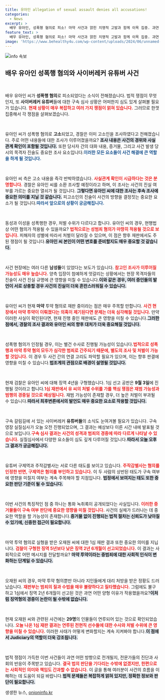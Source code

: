```yaml
---
title: 유아인 allegation of sexual assault denies all accusations!
categories:
  - News
excerpt: >
  배우 유아인, 성폭행 혐의로 피소! 마약 사건과 얽힌 치명적 고발과 함께 이목 집중. 과연 그의 운명은 어떻게 될까? 오늘 구속 심사 결과도 놓칠 수 없다.
feature_text: >
  배우 유아인, 성폭행 혐의로 피소! 마약 사건과 얽힌 치명적 고발과 함께 이목 집중. 과연 그의 운명은 어떻게 될까? 오늘 구속 심사 결과도 놓칠 수 없다.
image: 'https://www.behealthy4u.com/wp-content/uploads/2024/06/unnamed-file.png'
---
```


<p><img src="https://www.behealthy4u.com/wp-content/uploads/2024/06/unnamed-file.png" alt="info 속보" /></p>

<h2 data-ke-size="size26">배우 유아인 성폭행 혐의와 사이버레커 유튜버 사건</h2>

<p data-ke-size="size16">&nbsp;</p>

<p>배우 유아인 씨가 <strong>성폭행 혐의</strong>로 피소되었다는 소식이 전해졌습니다. 법적 쟁점이 무엇인지, 또 <strong>사이버레커 유튜버</strong>들에 대한 구속 심사 상황은 어떠한지 심도 있게 살펴볼 필요가 있습니다. <b><span style="color: #ee2323;">현재 상황이 매우 복잡하고 여러 가지 쟁점이 얽혀 있습니다.</span></b> 그러므로 한껏 집중해서 각 쟁점을 살펴보겠습니다.</p>

<p data-ke-size="size16">&nbsp;</p>

<p>유아인 씨가 성폭행 혐의로 <strong>고소</strong>되었고, 경찰은 이미 고소인을 조사하였다고 전해졌습니다. 주로 어떤 내용들에 대한 조사가 이루어졌을까요? <b><span style="background-color: #21538527;">조사 내용은 사건의 경위와 사실 관계 확인이 포함될 것입니다.</span></b> 또한 당사자 간의 대화 내용, 증거물, 그리고 사건 발생 당시의 목격자 진술도 중요한 조사 요소입니다.<b><span style="color: #1a5490;">이러한 모든 요소들이 사건 해결에 큰 역할을 하게 될 것입니다.</span></b></p>

<p data-ke-size="size16">&nbsp;</p>

<p>유아인 씨 측은 고소 내용을 즉각 반박하였습니다. <b><span style="color: #ee2323;">사실관계 확인이 시급하다는 것은 분명합니다.</span></b> 경찰은 유아인 씨를 소환 조사할 예정이라고 하며, 이 조사는 사건의 진실 여부를 가르는 중요한 열쇠가 될 것입니다. <b><span style="background-color: #21538527;">그렇다면 유아인 씨에 대한 조사는 후속 조사에 중요한 의미를 지닐 것 같습니다.</span></b> 피고소인의 진술이 사건의 방향을 결정짓는 중요한 요소가 될 것입니다.<b><span style="color: #1a5490;">따라서 앞으로의 상황이 궁금해집니다.</span></b></p>

<p data-ke-size="size16">&nbsp;</p>

<p>동성과 이성을 성폭행한 경우, 처벌 수위가 다르다고 합니다. 유아인 씨의 경우, 현행법상 어떤 혐의가 적용될 수 있을까요? <b><span style="color: #ee2323;">법적으로는 성범죄 혐의가 마땅히 적용될 것으로 보입니다.</span></b> 피해자의 성별에 따라서 처벌이 달라질 수 있으며, 이 점은 향후 재판에서도 주된 쟁점이 될 것입니다.<b><span style="background-color: #21538527;">유아인 씨 본인이 어떤 변호를 준비할지도 매우 중요할 것 같습니다.</span></b></p>

<p data-ke-size="size16">&nbsp;</p>

<p>사건 현장에는 여러 다른 <strong>남성들</strong>이 있었다는 보도가 있습니다. <b><span style="color: #ee2323;">참고인 조사가 이루어질 가능성도 매우 높습니다.</span></b> 양측 입장이 첨예하게 엇갈리는 상황에서는 현장 목격자들의 진술이 사건 진실 규명에 큰 영향을 미칠 수 있습니다.<b><span style="background-color: #21538527;">이와 같은 경우, 여러 증인들의 발언이 서로 상충할 경우 사건의 진실이 더욱 혼란스러워질 수 있습니다.</span></b></p>

<p data-ke-size="size16">&nbsp;</p>

<p>유아인 씨가 현재 <strong>마약</strong> 투약 혐의로 재판 중이라는 점은 매우 주목할 만합니다. <b><span style="color: #ee2323;">사건 현장에서 마약 투약이 이뤄졌다는 의혹이 제기된다면 문제는 더욱 심각해질 것입니다.</span></b> 만약 이러한 사실이 확인된다면, 현재 진행 중인 재판에도 큰 영향을 미칠 수 있습니다.<b><span style="background-color: #21538527;">그러한 점에서, 경찰의 조사 결과와 유아인 씨의 향후 대처가 더욱 중요해질 것입니다.</span></b></p>

<p data-ke-size="size16">&nbsp;</p>

<p>성폭행 혐의가 인정될 경우, 이는 별건 수사로 진행될 가능성이 있습니다.<b><span style="color: #ee2323;">법적으로 <strong>성폭행</strong>과 <strong>마약 투약</strong> 혐의 모두가 심각한 범죄로 간주되기 때문에, 별도의 조사 및 처벌이 가능할 것입니다.</span></b> 이 경우 두 사건 간의 연결 고리도 파악할 필요가 있으며, 이는 향후 판결에 영향을 미칠 수 있습니다.<b><span style="background-color: #21538527;">법조계의 관점으로 배경이 설명될 것입니다.</span></b></p>

<p data-ke-size="size16">&nbsp;</p>

<p>현재 검찰은 유아인 씨에 대해 징역 4년을 구형했습니다. 1심 선고 공판은 <strong>9월 3일</strong>에 진행될 것이라고 합니다.<b><span style="color: #ee2323;">1심 재판에서 유 씨의 처벌 수위를 가를 핵심 쟁점은 재범 가능성과 범행의 경중일 것으로 예상됩니다.</span></b> 재범 가능성이 존재할 경우, 더 높은 처벌이 부과될 수 있습니다.<b><span style="background-color: #21538527;">따라서 최후변론에서의 발언도 매우 중요한 요소로 작용할 것입니다.</span></b></p>

<p data-ke-size="size16">&nbsp;</p>

<p>구속 갈림길에 서 있는 사이버레커 <strong>유튜버들</strong>의 소식도 눈여겨볼 필요가 있습니다. 구속영장 실질심사가 오늘 오전 진행되었으며, 그 결과는 예상보다 이른 시간 내에 발표될 것으로 보입니다.<b><span style="color: #ee2323;">구속 심사 결과는 사건의 성격과 범죄의 경중에 따라 다르게 나타날 수 있습니다.</span></b> 실질심사에서 다양한 요소들이 심도 깊게 다루어질 것입니다.<b><span style="background-color: #21538527;">따라서 오늘 오후 그 결과가 궁금해집니다.</span></b></p>

<p data-ke-size="size16">&nbsp;</p>

<p>유튜버 구제역과 주작감별사는 서로 다른 태도를 보이고 있습니다. <b><span style="color: #ee2323;">주작감별사는 혐의를 인정한 반면, 구제역은 혐의를 부인하고 있습니다.</span></b> 이 두 사람의 상반된 태도가 구속 여부에 영향을 미칠지 여부는 계속 주목해야 할 지점입니다. <b><span style="background-color: #21538527;">법정에서 보여지는 태도 또한 중요한 판단 기준이 될 수 있습니다.</span></b></p>

<p data-ke-size="size16">&nbsp;</p>

<p>이번 사건의 특징적인 점 중 하나는 통화 녹취록이 공개되었다는 사실입니다. <b><span style="color: #ee2323;">이러한 증거물들이 구속 여부 판단에 중요한 영향을 미칠 것입니다.</span></b> 사건의 실체가 드러나는 데 중요한 역할을 할 가능성이 존재합니다.<b><span style="background-color: #21538527;">증거물 없이 진행되는 법적 절차는 신뢰도가 낮아질 수 있기에, 신중한 접근이 필요합니다.</span></b></p>

<p data-ke-size="size16">&nbsp;</p>

<p>마약 투약 혐의로 실형을 받은 오재원 씨에 대한 1심 재판 결과 또한 중요한 의미를 지닙니다. <b><span style="color: #ee2323;">검찰이 구형한 징역 5년보다 낮은 <strong>징역 2년 6개월</strong>이 선고되었습니다.</span></b> 이 결과는 사회적으로 어떤 메시지를 전달할까요? <b><span style="background-color: #21538527;">마약 투약이라는 중범죄에 대한 사회적 인식이 변화하는 단계일 수 있습니다.</span></b></p>

<p data-ke-size="size16">&nbsp;</p>

<p>오재원 씨의 경우, 마약 투약 혐의뿐만 아니라 지인들에게 대리 처방을 받은 정황도 드러났습니다. <b><span style="color: #ee2323;">재판부는 범죄의 질과 수법을 매우 불량하다고 질타했습니다.</span></b> 그럼에도 불구하고 1심에서 징역 2년 6개월이 선고된 것은 과연 어떤 양형 이유가 작용했을까요?<b><span style="background-color: #21538527;">이처럼 징역형의 경중이 논란이 될 수밖에 없습니다.</span></b></p>

<p data-ke-size="size16">&nbsp;</p>

<p>현재 오재원 씨와 관련된 사건에는 <strong>29명</strong>의 인물들이 연루되어 있는 것으로 확인되었습니다. <b><span style="color: #ee2323;">오늘 나온 1심 재판 결과는 연루된 전현직 선수들에 대한 수사와 처벌 수위에 큰 영향을 미칠 수 있습니다.</span></b> 이러한 사태가 어떻게 변화할지는 계속 지켜봐야 합니다.<b><span style="background-color: #21538527;">이 점에서 Judiciary의 역할이 더욱 강조됩니다.</span></b></p>

<p data-ke-size="size16">&nbsp;</p>

<p>법적 쟁점이 가득한 이번 사건들이 과연 어떤 방향으로 전개될지, 전문가들의 진단과 사회의 반응이 주목받고 있습니다. <b><span style="color: #ee2323;">결국 법의 판단을 기다리는 수밖에 없겠지만, 한편으로는 사회적인 의미와 책임도 간과할 수 없습니다.</span></b> 이 글을 통해 여러분이 사건의 흐름을 이해하는 데 도움이 되길 바랍니다.<b><span style="background-color: #21538527;">법적 문제들은 복잡하게 얽혀 있지만, 정확한 정보와 판단이 필요합니다.</span></b></p>
생생한 뉴스, <a href="https://onioninfo.kr" rel="dofollow">onioninfo.kr</a>


